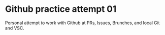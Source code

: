 # Github practice attempt 01

Personal attempt to work with Github at PRs, Issues, Brunches, and local Git and VSC.
